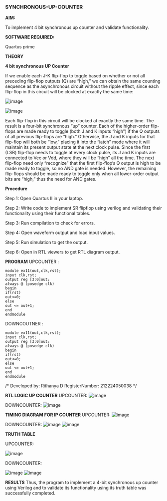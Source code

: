 ### SYNCHRONOUS-UP-COUNTER

**AIM:**

To implement 4 bit synchronous up counter and validate functionality.

**SOFTWARE REQUIRED:**

Quartus prime

**THEORY**

**4 bit synchronous UP Counter**

If we enable each J-K flip-flop to toggle based on whether or not all preceding flip-flop outputs (Q) are “high,” we can obtain the same counting sequence as the asynchronous circuit without the ripple effect, since each flip-flop in this circuit will be clocked at exactly the same time:

![image](https://github.com/naavaneetha/SYNCHRONOUS-UP-COUNTER/assets/154305477/d5db3fa0-e413-404c-b80e-b2f39d82e7e8)


![image](https://github.com/naavaneetha/SYNCHRONOUS-UP-COUNTER/assets/154305477/52cb61eb-d04b-442d-810c-31185a68410b)

Each flip-flop in this circuit will be clocked at exactly the same time.
The result is a four-bit synchronous “up” counter. Each of the higher-order flip-flops are made ready to toggle (both J and K inputs “high”) if the Q outputs of all previous flip-flops are “high.”
Otherwise, the J and K inputs for that flip-flop will both be “low,” placing it into the “latch” mode where it will maintain its present output state at the next clock pulse.
Since the first (LSB) flip-flop needs to toggle at every clock pulse, its J and K inputs are connected to Vcc or Vdd, where they will be “high” all the time.
The next flip-flop need only “recognize” that the first flip-flop’s Q output is high to be made ready to toggle, so no AND gate is needed.
However, the remaining flip-flops should be made ready to toggle only when all lower-order output bits are “high,” thus the need for AND gates.

**Procedure**

Step 1: Open Quartus II in your laptop. 

Step 2: Write code to implement SR flipflop using verilog and validating their functionality using their functional tables. 

Step 3: Run compilation to check for errors. 

Step 4: Open waveform output and load input values. 

Step 5: Run simulation to get the output. 

Step 6: Open in RTL viewers to get RTL diagram output.


**PROGRAM**
UPCOUNTER : 
```
module ex11(out,clk,rst);
input clk,rst;
output reg [3:0]out;
always @ (posedge clk)
begin
if(rst)
out<=0;
else
out <= out+1;
end
endmodule
```
DOWNCOUTNER :
```
module ex11(out,clk,rst);
input clk,rst;
output reg [3:0]out;
always @ (posedge clk)
begin
if(rst)
out<=0;
else
out <= out+1;
end
endmodule
```
/*
Developed by: Rithanya D
RegisterNumber: 212224050038
*/

**RTL LOGIC UP COUNTER**
UPCOUNTER:
![image](https://github.com/user-attachments/assets/0a49ce91-d8f0-44c3-8544-bd0ba2bb4109)

DOWNCOUNTER:
![image](https://github.com/user-attachments/assets/918e3b48-cfb3-4e76-ad08-acac1278bc3a)


**TIMING DIAGRAM FOR IP COUNTER**
UPCOUNTER:
![image](https://github.com/user-attachments/assets/41f2700a-36b2-433a-ad41-1adcf30646d0)

DOWNCOUNTER:
![image](https://github.com/user-attachments/assets/d701a02b-b299-4847-9090-4a6ed2208605)
![image](https://github.com/user-attachments/assets/fe47118b-3c54-4602-ad02-81a6200f51cf)



**TRUTH TABLE**


UPCOUNTER:


![image](https://github.com/user-attachments/assets/c40df89a-af3d-49f2-bf82-ec189f6ff6a6)

DOWNCOUNTER:


![image](https://github.com/user-attachments/assets/32dd86b8-8a13-4d9a-9a4c-48b99b9de385)
![image](https://github.com/user-attachments/assets/e5c6e076-4a50-4a27-bc7e-9f2f87e44bb8)



**RESULTS**
Thus, the program to implement a 4-bit synchronous up counter using Verilog and to validate its functionality using its truth table was successfully completed.

